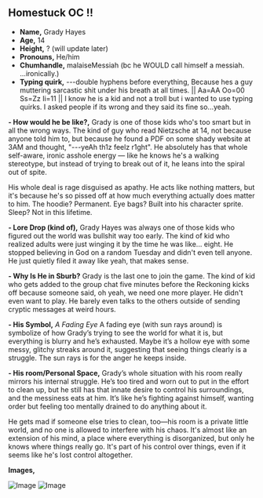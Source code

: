 ## Homestuck OC !!
* **Name,** Grady Hayes
* **Age,** 14
* **Height,** ? (will update later)
* **Pronouns,** He/him
* **Chumhandle,** malaiseMessiah (bc he WOULD call himself a messiah. ...ironically.)
* **Typing quirk,** ---double hyphens before everything, Because hes a guy muttering sarcastic shit under his breath at all times. || Aa=AA Oo=00 Ss=Zz Ii=11 ||
I know he is a kid and not a troll but i wanted to use typing quirks. I asked people if its wrong and they said its fine so...yeah.

**- How would he be like?,**
Grady is one of those kids who's too smart but in all the wrong ways. The kind of guy who read Nietzsche at 14, not because anyone told him to, but because he found a PDF on some shady website at 3AM and thought, "---yeAh th1z feelz r1ght". He absolutely has that whole self-aware, ironic asshole energy — like he knows he's a walking stereotype, but instead of trying to break out of it, he leans into the spiral out of spite.

His whole deal is rage disguised as apathy. He acts like nothing matters, but it's because he's so pissed off at how much everything actually does matter to him. The hoodie? Permanent. Eye bags? Built into his character sprite. Sleep? Not in this lifetime.

**- Lore Drop (kind of),**
Grady Hayes was always one of those kids who figured out the world was bullshit way too early. The kind of kid who realized adults were just winging it by the time he was like... eight. He stopped believing in God on a random Tuesday and didn't even tell anyone. He just quietly filed it away like yeah, that makes sense.

**- Why Is He in Sburb?**
Grady is the last one to join the game. The kind of kid who gets added to the group chat five minutes before the Reckoning kicks off because someone said, oh yeah, we need one more player. He didn't even want to play. He barely even talks to the others outside of sending cryptic messages at weird hours.

**- His Symbol,**
*A Fading Eye*
A fading eye (with sun rays around) is symbolize of how Grady’s trying to see the world for what it is, but everything is blurry and he’s exhausted. Maybe it’s a hollow eye with some messy, glitchy streaks around it, suggesting that seeing things clearly is a struggle. The sun rays is for the anger he keeps inside.

**- His room/Personal Space,**
Grady’s whole situation with his room really mirrors his internal struggle. He’s too tired and worn out to put in the effort to clean up, but he still has that innate desire to control his surroundings, and the messiness eats at him. It’s like he’s fighting against himself, wanting order but feeling too mentally drained to do anything about it.

He gets mad if someone else tries to clean, too—his room is a private little world, and no one is allowed to interfere with his chaos. It's almost like an extension of his mind, a place where everything is disorganized, but only he knows where things really go. It's part of his control over things, even if it seems like he's lost control altogether.

**Images,**

![Image](https://github.com/user-attachments/assets/cc4fea2b-be32-4697-ae39-b3229a9921c0) ![Image](https://github.com/user-attachments/assets/f6ee888c-53b3-4d50-bfa7-1b0a6695270a)
